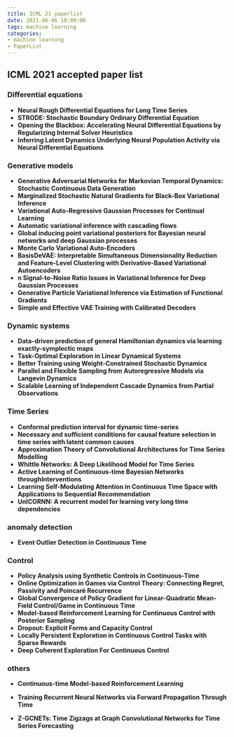```yaml
---
title: ICML 21 paperlist
date: 2021-06-06 18:09:08
tags: machine learning
categories:
- machine learning
- PaperList
---
```


## ICML 2021 accepted paper list<!--more-->

### Differential equations
* **Neural Rough Differential Equations for Long Time Series**
* **STRODE: Stochastic Boundary Ordinary Differential Equation**
* **Opening the Blackbox: Accelerating Neural Differential Equations by Regularizing Internal Solver Heuristics**
* **Inferring Latent Dynamics Underlying Neural Population Activity via Neural Differential Equations**

### Generative models

* **Generative Adversarial Networks for Markovian Temporal Dynamics: Stochastic Continuous Data Generation**
* **Marginalized Stochastic Natural Gradients for Black-Box Variational Inference**
* **Variational Auto-Regressive Gaussian Processes for Continual Learning**
* **Automatic variational inference with cascading flows**
* **Global inducing point variational posteriors for Bayesian neural networks and deep Gaussian processes**
* **Monte Carlo Variational Auto-Encoders**
* **BasisDeVAE: Interpretable Simultaneous Dimensionality Reduction and Feature-Level Clustering with Derivative-Based Variational Autoencoders**
* **n Signal-to-Noise Ratio Issues in Variational Inference for Deep Gaussian Processes**
* **Generative Particle Variational Inference via Estimation of Functional Gradients**
* **Simple and Effective VAE Training with Calibrated Decoders**

### Dynamic systems

* **Data-driven prediction of general Hamiltonian dynamics via learning exactly-symplectic maps**
* **Task-Optimal Exploration in Linear Dynamical Systems**
* **Better Training using Weight-Constrained Stochastic Dynamics**
* **Parallel and Flexible Sampling from Autoregressive Models via Langevin Dynamics**
* **Scalable Learning of Independent Cascade Dynamics from Partial Observations**

### Time Series

* **Conformal prediction interval for dynamic time-series**
* **Necessary and sufficient conditions for causal feature selection in time series with latent common causes**
* **Approximation Theory of Convolutional Architectures for Time Series Modelling**
* **Whittle Networks: A Deep Likelihood Model for Time Series**
* **Active Learning of Continuous-time Bayesian Networks throughInterventions**
* **Learning Self-Modulating Attention in Continuous Time Space with Applications to Sequential Recommendation**
* **UnICORNN: A recurrent model for learning very long time dependencies**

### anomaly detection

* **Event Outlier Detection in Continuous Time**

### Control

* **Policy Analysis using Synthetic Controls in Continuous-Time**
* **Online Optimization in Games via Control Theory: Connecting Regret, Passivity and Poincaré Recurrence**
* **Global Convergence of Policy Gradient for Linear-Quadratic Mean-Field Control/Game in Continuous Time**
* **Model-based Reinforcement Learning for Continuous Control with Posterior Sampling**
* **Dropout: Explicit Forms and Capacity Control**
* **Locally Persistent Exploration in Continuous Control Tasks with Sparse Rewards**
* **Deep Coherent Exploration For Continuous Control**

### others

* **Continuous-time Model-based Reinforcement Learning**

* **Training Recurrent Neural Networks via Forward Propagation Through Time**
* **Z-GCNETs: Time Zigzags at Graph Convolutional Networks for Time Series Forecasting**